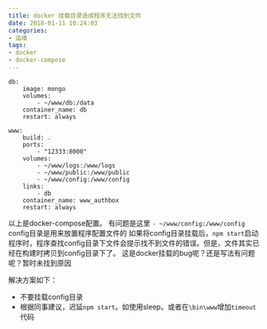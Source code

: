 ```yaml
---
title: docker 挂载目录造成程序无法找到文件
date: 2018-01-11 10:24:03
categories:
- 运维
tags:
- docker
- docker-compose
---
```


```
db:
    image: mongo
    volumes:
        - ~/www/db:/data
    container_name: db
    restart: always

www:
    build: .
    ports:
        - "12333:8000"
    volumes:
        - ~/www/logs:/www/logs
        - ~/www/public:/www/public
        - ~/www/config:/www/config
    links:
        - db
    container_name: www_authbox
    restart: always
```

以上是docker-compose配置。
有问题是这里 `- ~/www/config:/www/config`
config目录是用来放置程序配置文件的
如果将config目录挂载后，`npm start`启动程序时，程序查找config目录下文件会提示找不到文件的错误。但是，文件其实已经在构建时拷贝到config目录下了。
这是docker挂载的bug呢？还是写法有问题呢？暂时未找到原因

解决方案如下：
- 不要挂载config目录
- 根据同事建议，迟延`npm start`。如使用sleep。或者在`\bin\www`增加`timeout`代码
